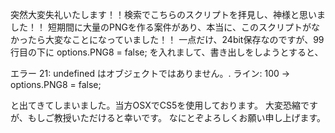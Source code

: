 突然大変失礼いたします！！検索でこちらのスクリプトを拝見し、神様と思いました！！
短期間に大量のPNGを作る案件があり、本当に、このスクリプトがなかったら大変なことになっていました！！
一点だけ、24bit保存なのですが、99行目の下に
options.PNG8 = false;
を入れまして、書き出しをしようとすると、

エラー 21: undefined はオブジェクトではありません。.
ライン: 100
->  	options.PNG8 = false;

と出てきてしまいました。当方OSXでCS5を使用しております。
大変恐縮ですが、もしご教授いただけると幸いです。
なにとぞよろしくお願い申し上げます。
